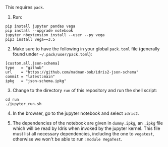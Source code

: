 This requires `pack`.

1) Run:
```
pip install jupyter pandas vega
pip install --upgrade notebook
jupyter nbextension install --user --py vega
pip3 install vega==3.5
```

2) Make sure to have the following in your global `pack.toml` file (generally found under `~/.pack/user/pack.toml`):
```
[custom.all.json-schema]
type   = "github"
url    = "https://github.com/madman-bob/idris2-json-schema"
commit = "latest:main"
ipkg   = "json-schema.ipkg"
```

3) Change to the directory `run` of this repository and run the shell script:
```
cd run
./jupyter_run.sh
```

4) In the browser, go to the jupyter notebook and select `idris2`.

5) The dependencies of the notebook are given in `dummy.ipkg`, an `.ipkg` file which will be read by Idris when invoked by the jupyter kernel. This file must list all necessary dependencies, including the one to `vegatest`, otherwise we won't be able to run `:module VegaTest`. 
